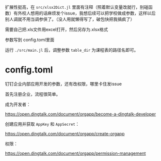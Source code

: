 扩展性挺高，在 `src/xlsx2Dict.jl` 里面有注释（照着默认变量改就行，别碰函数）有外校人想用的话麻烦发个issue，我想后续可以把学校做成参数，这样以后别人调就不用当调参侠了。（没人用就懒得写了，破包快把我搞疯了）

需要自己把.xls文件用excel打开，然后另存为.xlsx格式

参数写到 config.toml里面

运行 `./src/main.jl` 后，调整参数 `table_dir` 为课程表的路径名即可。

# config.toml

钉钉企业内部应用开发的参数，还有改权限，哪里卡住发issue

首先注册企业，流程很简单。

成为开发者：

https://open.dingtalk.com/document/orgapp/become-a-dingtalk-developer

创建应用并获取 `AppKey` 和 `AppSecret`：

https://open.dingtalk.com/document/orgapp/create-orgapp

权限：

https://open.dingtalk.com/document/orgapp/permission-management

